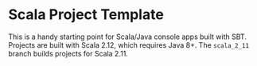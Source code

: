 # Scala Project Template #

This is a handy starting point for Scala/Java console apps built with SBT.
Projects are built with Scala 2.12, which requires Java 8+.
The `scala_2_11` branch builds projects for Scala 2.11.

